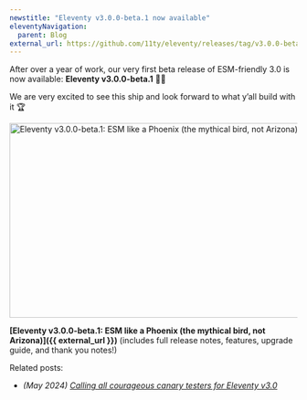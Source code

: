 ```yaml
---
newstitle: "Eleventy v3.0.0-beta.1 now available"
eleventyNavigation:
  parent: Blog
external_url: https://github.com/11ty/eleventy/releases/tag/v3.0.0-beta.1
---
```

After over a year of work, our very first beta release of ESM-friendly 3.0 is now available: **Eleventy v3.0.0-beta.1** 🎈🐀

We are very excited to see this ship and look forward to what y’all build with it 🏆

<a href="{{ external_url }}" class="elv-externalexempt opengraph-card">
  <img src="https://v1.screenshot.11ty.dev/{{ external_url | urlencode }}/opengraph/" alt="Eleventy v3.0.0-beta.1: ESM like a Phoenix (the mythical bird, not Arizona)" loading="lazy" decoding="async" width="650" height="341">
</a>

**[Eleventy v3.0.0-beta.1: ESM like a Phoenix (the mythical bird, not Arizona)]({{ external_url }})** (includes full release notes, features, upgrade guide, and thank you notes!)

Related posts:

* _(May 2024) [Calling all courageous canary testers for Eleventy v3.0](/blog/canary-eleventy-v3/)_